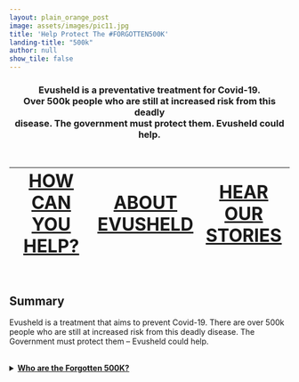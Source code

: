 ```yaml
---
layout: plain_orange_post
image: assets/images/pic11.jpg
title: 'Help Protect The #FORGOTTEN500K'
landing-title: "500k"
author: null
show_tile: false
---
```


<h3><center>Evusheld is a preventative treatment for Covid-19. <br> Over 500k people who are still at increased risk from this deadly <br> disease. The government must protect them. Evusheld could help.</center></h3>

<br>

<table class="tg" style="border:0px solid #000000;margin-left:auto;margin-right:auto;border-spacing: 3em;" >
<thead>
<tr>
    <th class="tg-wp8o"><h1 style="margin : 0; padding-top:0;"><center><a href="https://getevusheld.uk/how-can-you-help/">HOW CAN</a><br style=
        "line-height:0em"><u><a href="https://getevusheld.uk/how-can-you-help/">YOU HELP?</a></u></center></h1></th>
    <th class="tg-wp8o"><h1 style="margin : 0; padding-top:0;"><center><a href="https://getevusheld.uk/about-evusheld/">ABOUT</a><br style=
        "line-height:0em"><u><a href="https://getevusheld.uk/about-evusheld/">EVUSHELD</a></u></center></h1></th>
    <th class="tg-wp8o"><h1 style="margin : 0; padding-top:0;"><center><a href="https://getevusheld.uk/hear-our-stories/">HEAR OUR</a><br style=
        "line-height:0em"><u><a href="https://getevusheld.uk/hear-our-stories/">STORIES</a></u></center></h1></th>
</tr>
</thead>
</table>

<br>

<h2>Summary</h2>

<p>Evusheld is a treatment that aims to prevent Covid-19. There are over 500k people who are still at increased risk from this deadly disease. The Government must protect them – Evusheld could help.</p>

<br>

<details>
<summary><b><u>Who are the Forgotten 500K?</u></b></summary>
<br>
<p>There are at least 500,000 people in the UK who are immunocompromised. This means they are often at higher risk from Covid-19. It also means that they are less likely to be well-protected by vaccines, because their immune systems are less able to protect against, and fight off, infection. </p>

<p>As a result, many are still taking precautions, even continuing to shield in their homes. According to a survey by Blood Cancer UK, for example, 82% of people with blood cancer are still anxious about the threat of Covid. A survey conducted by Immunodeficiency UK showed that 28% of people affected by primary immunodeficiency were not going out at all, while 44% reported little confidence in leaving their homes due to the threat of becoming infected. This forgotten community desperately wants to return to normal, be able to work safely, see their friends, and hug their loved ones.<b> Evusheld could help them. </b> </p>
